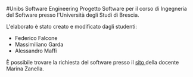 #Unibs Software Engineering
Progetto Software per il corso di Ingegneria del Software presso l'Università degli Studi di Brescia.

L'elaborato è stato creato e modificato dagli studenti:
- Federico Falcone <br>
- Massimiliano Garda <br>
- Alessandro Maffi <br>

&Egrave; possibile trovare la richiesta del software presso il <a href="http://eracle.ing.unibs.it/se/aa2013-2014/Elaborato2013_14.pdf"> sito </a> della docente Marina Zanella.
